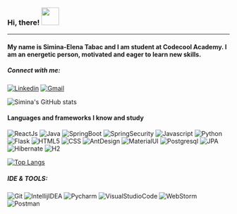 ### Hi, there! <img src="https://media.giphy.com/media/vFKqnCdLPNOKc/giphy.gif" width="40" height="40" />
---
#### My name is Simina-Elena Tabac and I am student at Codecool Academy. I am an energetic person, motivated and eager to learn new skills.

##### Connect with me:
[![Linkedin](https://img.shields.io/badge/-Linkedin-E6E6FA?logo=linkedin&logoColor=blue&style=flat-square)](https://www.linkedin.com/in/simina-tabac-204ab7174)
[![Gmail](https://img.shields.io/badge/-Gmail-E6E6FA?logo=Gmail&logoColor=red&style=flat-square)](https://www.linkedin.com/in/simina-tabac-204ab7174)



![Simina's GitHub stats](https://github-readme-stats.vercel.app/api?username=Simina-Elena&show_icons=true&theme=omni)

#### Languages and frameworks I know and study

![ReactJs](https://img.shields.io/badge/-React-E6E6FA?logo=react&logoColor=blue&style=flat-square)
![Java](https://img.shields.io/badge/-Java-E6E6FA?logo=java&logoColor=yellow&style=flat-square)
![SpringBoot](https://img.shields.io/badge/-SpringBoot-E6E6FA?logo=springboot&logoColor=green&style=flat-square)
![SpringSecurity](https://img.shields.io/badge/-SpringSecurity-E6E6FA?logo=springsecurity&logoColor=green&style=flat-square)
![Javascript](https://img.shields.io/badge/-Javascript-E6E6FA?logo=javascript&logoColor=yellow&style=flat-square)
![Python](https://img.shields.io/badge/-Python-E6E6FA?logo=python&logoColor=blue&style=flat-square)
![Flask](https://img.shields.io/badge/-Flask-E6E6FA?logo=flask&logoColor=black&style=flat-square)
![HTML5](https://img.shields.io/badge/-HTML5-E6E6FA?logo=html5&logoColor=orange&style=flat-square)
![CSS](https://img.shields.io/badge/-CSS-E6E6FA?logo=css3&logoColor=blue&style=flat-square)
![AntDesign](https://img.shields.io/badge/-AntDesign-E6E6FA?logo=antdesign&logoColor=blue&style=flat-square)
![MaterialUI](https://img.shields.io/badge/-MaterialUI-E6E6FA?logo=materialui&logoColor=blue&style=flat-square)
![Postgresql](https://img.shields.io/badge/-PostgreSQL-E6E6FA?logo=postgresql&logoColor=blue&style=flat-square)
![JPA](https://img.shields.io/badge/-JPA-E6E6FA?logo=jpa&logoColor=blue&style=flat-square)
![Hibernate](https://img.shields.io/badge/-Hibernate-E6E6FA?logo=hibernate&logoColor=goldenrod&style=flat-square)
![H2](https://img.shields.io/badge/-H2-E6E6FA?logo=h2&logoColor=blue&style=flat-square)

[![Top Langs](https://github-readme-stats.vercel.app/api/top-langs/?username=Simina-Elena&layout=compact&theme=omni)](https://github.com/Simina-Elena/github-readme-stats)

##### IDE & TOOLS:
![Git](https://img.shields.io/badge/-Git-E6E6FA?logo=git&logoColor=red&style=flat-square)
![IntellijIDEA](https://img.shields.io/badge/-IntellijIDEA-E6E6FA?logo=IntellijIDEA&logoColor=navy&style=flat-square)
![Pycharm](https://img.shields.io/badge/-Pycharm-E6E6FA?logo=Pycharm&logoColor=green&style=flat-square)
![VisualStudioCode](https://img.shields.io/badge/-VisualStudioCode-E6E6FA?logo=VisualStudioCode&logoColor=blue&style=flat-square)
![WebStorm](https://img.shields.io/badge/-WebStorm-E6E6FA?logo=WebStorm&logoColor=navy&style=flat-square)
![Postman](https://img.shields.io/badge/-Postman-E6E6FA?logo=Postman&logoColor=orange&style=flat-square)














<!--
**Simina-Elena/Simina-Elena** is a ✨ _special_ ✨ repository because its `README.md` (this file) appears on your GitHub profile.

Here are some ideas to get you started:

- 🔭 I’m currently working on ...
- 🌱 I’m currently learning ...
- 👯 I’m looking to collaborate on ...
- 🤔 I’m looking for help with ...
- 💬 Ask me about ...
- 📫 How to reach me: ...
- 😄 Pronouns: ...
- ⚡ Fun fact: ...
-->
